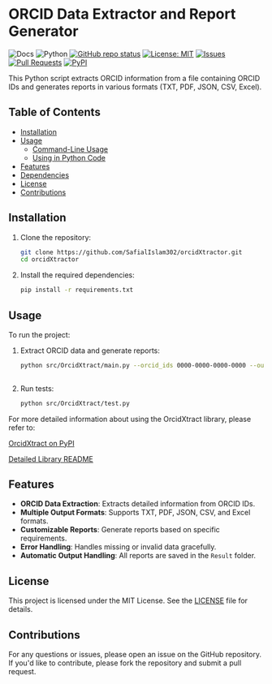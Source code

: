 # ORCID Data Extractor and Report Generator

![Docs](https://img.shields.io/badge/docs-passing-brightgreen.svg)
![Python](https://img.shields.io/badge/python-3.9-blue.svg)
[![GitHub repo status](https://img.shields.io/badge/status-maintained-brightgreen.svg)](#)
[![License: MIT](https://img.shields.io/github/license/SafialIslam302/orcidXtractor)](https://github.com/SafialIslam302/orcidXtractor/blob/master/LICENSE.txt)
[![Issues](https://img.shields.io/github/issues/SafialIslam302/orcidXtractor)](https://github.com/SafialIslam302/orcidXtractor/issues)
[![Pull Requests](https://img.shields.io/github/issues-pr/SafialIslam302/orcidXtractor)](https://github.com/SafialIslam302/orcidXtractor/pulls)
[![PyPI](https://img.shields.io/pypi/v/orcidXtractor.svg)](https://pypi.org/project/orcidXtractor/)


This Python script extracts ORCID information from a file containing ORCID IDs and generates reports in various formats (TXT, PDF, JSON, CSV, Excel).

## Table of Contents
- [Installation](#installation)
- [Usage](#usage)
  - [Command-Line Usage](#command-line-usage)
  - [Using in Python Code](#using-in-python-code)
- [Features](#features)
- [Dependencies](#dependencies)
- [License](#license)
- [Contributions](#contributions)

## Installation

1. Clone the repository:
   ```bash
   git clone https://github.com/SafialIslam302/orcidXtractor.git
   cd orcidXtractor
   
2. Install the required dependencies:
   ```bash
   pip install -r requirements.txt

## Usage

To run the project:

1. Extract ORCID data and generate reports:
   ```bash
   python src/OrcidXtract/main.py --orcid_ids 0000-0000-0000-0000 --output-format txt pdf json --report csv
  
2. Run tests:
   ```bash
   python src/OrcidXtract/test.py

For more detailed information about using the OrcidXtract library, please refer to:

[OrcidXtract on PyPI](https://pypi.org/project/OrcidXtract/)

[Detailed Library README](https://github.com/SafialIslam302/orcidXtractor/blob/master/src/README.md)

## Features

- **ORCID Data Extraction**: Extracts detailed information from ORCID IDs.
- **Multiple Output Formats**: Supports TXT, PDF, JSON, CSV, and Excel formats.
- **Customizable Reports**: Generate reports based on specific requirements.
- **Error Handling**: Handles missing or invalid data gracefully.
- **Automatic Output Handling**: All reports are saved in the `Result` folder.

## License

This project is licensed under the MIT License. See the [LICENSE](https://github.com/SafialIslam302/orcidXtractor/blob/master/LICENSE.txt) file for details.

## Contributions

For any questions or issues, please open an issue on the GitHub repository. If you'd like to contribute, please fork the repository and submit a pull request.
